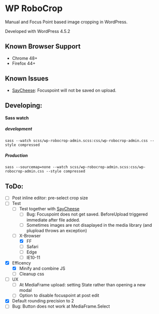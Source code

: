 WP RoboCrop
===========

Manual and Focus Point based image cropping in WordPress.

Developed with WordPress 4.5.2

Known Browser Support
---------------------
 - Chrome 48+
 - Firefox 44+

Known Issues
------------
 - [SayCheese](https://github.com/mcguffin/say-cheese): Focuspoint will not be saved on upload. 

Developing:
-----------

#### Sass watch

##### development
`sass --watch scss/wp-robocrop-admin.scss:css/wp-robocrop-admin.css --style compressed`

##### Production
`sass --sourcemap=none --watch scss/wp-robocrop-admin.scss:css/wp-robocrop-admin.css --style compressed`


ToDo:
-----
 - [ ] Post inline editor: pre-select crop size
 - [ ] Test 
 	- [ ] Test together with [SayCheese](https://github.com/mcguffin/say-cheese)
 		- [ ] Bug: Focuspoint does not get saved. BeforeUpload triggered immediate after file added.
 		- [ ] Sometimes images are not disaplayed in the media library (and plupload throws an exception)
 	- [ ] X-Browser
 		- [x] FF
 		- [ ] Safari
 		- [ ] Edge
 		- [ ] IE10-11
 - [x] Efficency
 	- [x] Minify and combine JS
 	- [ ] Cleanup css
 - [ ] UX
 	- [ ] At MediaFrame upload: setting State rather than opening a new modal
	- [ ] Option to disable focuspoint at post edit
 - [x] Default rounding precision to 2
 - [ ] Bug: Button does not work at MediaFrame.Select
